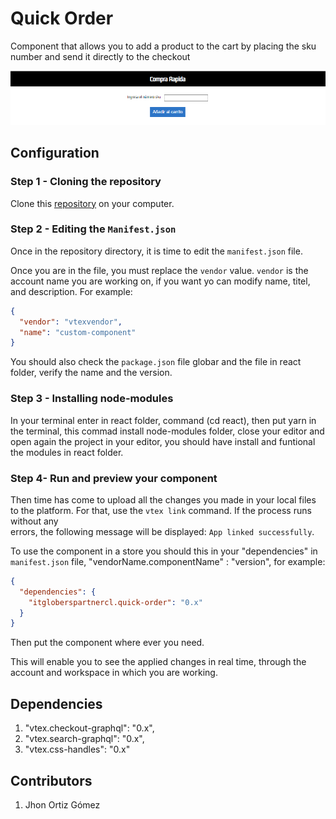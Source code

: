 # Quick Order

Component that allows you to add a product to the cart by placing the sku number and send it directly to the checkout

![image](../assets/quick-order.png)

## Configuration

### Step 1 - Cloning the repository

Clone this [repository](https://github.com/jhonortizgomez/itgloberspartnercl-quick-order.git) on your computer.

### Step 2 - Editing the `Manifest.json`

Once in the repository directory, it is time to edit the `manifest.json` file.

Once you are in the file, you must replace the `vendor` value. `vendor` is the account name you are working on, if you want yo can modify name, titel, and description. For example:

```json
{
  "vendor": "vtexvendor",
  "name": "custom-component"
}
```

You should also check the `package.json` file globar and the file in react folder, verify the name and the version.

### Step 3 - Installing node-modules

In your terminal enter in react folder, command (cd react), then put yarn in the terminal, this commad install node-modules folder, close your editor and open again
the project in your editor, you should have install and funtional the modules in react folder.

### Step 4- Run and preview your component

Then time has come to upload all the changes you made in your local files to the platform. For that, use the `vtex link` command. If the process runs without any  
errors, the following message will be displayed: `App linked successfully`.

To use the component in a store you should this in your "dependencies" in `manifest.json` file, "vendorName.componentName" : "version", for example:

```json
{
  "dependencies": {
    "itgloberspartnercl.quick-order": "0.x"
  }
}
```

Then put the component where ever you need.

This will enable you to see the applied changes in real time, through the account and workspace in which you are working.

## Dependencies

1. "vtex.checkout-graphql": "0.x",
2. "vtex.search-graphql": "0.x",
3. "vtex.css-handles": "0.x"

## Contributors

1. Jhon Ortiz Gómez
